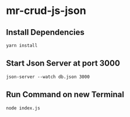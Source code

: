 # mr-crud-js-json

## Install Dependencies
```yarn install```

## Start Json Server at port 3000
```json-server --watch db.json 3000```

## Run Command on new Terminal
```node index.js```
